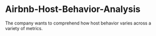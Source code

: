 # Airbnb-Host-Behavior-Analysis
 The company wants to comprehend how host behavior varies across a variety of metrics.
